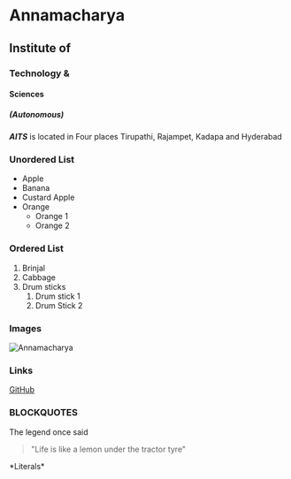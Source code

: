 # Annamacharya 
## Institute of
### Technology &
#### Sciences
##### (Autonomous)

***AITS*** is located in Four places Tirupathi, Rajampet, Kadapa and Hyderabad

### Unordered List
* Apple
* Banana
* Custard Apple
* Orange
  * Orange 1
  * Orange 2
### Ordered List
1. Brinjal
2. Cabbage
3. Drum sticks
   1. Drum stick 1
   2. Drum Stick 2

### Images
![Annamacharya](http://andhraportal.org/wp-content/uploads/2015/05/annamayya.jpg)

### Links
[GitHub](http://github.com)

### BLOCKQUOTES
The legend once said
> "Life is like a lemon under the tractor tyre"

\*Literals\*
